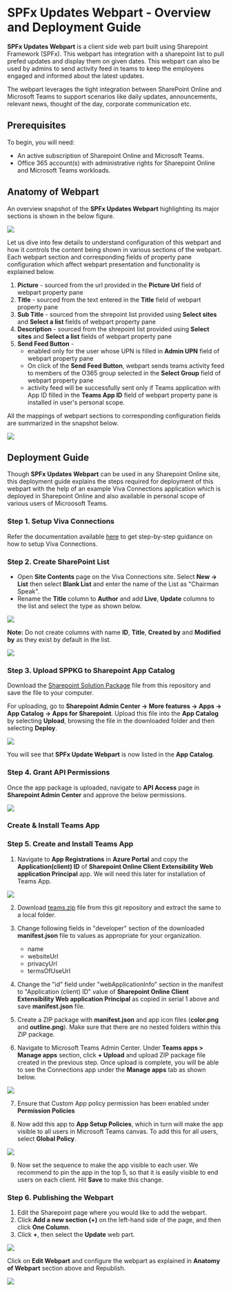 # SPFx Updates Webpart - Overview and Deployment Guide

**SPFx Updates Webpart** is a client side web part built using Sharepoint Framework (SPFx). This webpart has integration with a sharepoint list to pull prefed updates and display them on given dates. This webpart can also be used by admins to send activity feed in teams to keep the employees engaged and informed about the latest updates.

The webpart leverages the tight integration between SharePoint Online and Microsoft Teams to support scenarios like daily updates, announcements, relevant news, thought of the day, corporate communication etc.

## Prerequisites 

To begin, you will need:

* An active subscription of Sharepoint Online and Microsoft Teams.
* Office 365 account(s) with administrative rights for Sharepoint Online and Microsoft Teams workloads.

## Anatomy of Webpart

An overview snapshot of the **SPFx Updates Webpart** highlighting its major sections is shown in the below figure. 

<p> <img src="screenshots/webpart overview.png"/>

Let us dive into few details to understand configuration of this webpart and how it controls the content being shown in various sections of the webpart. Each webpart section and corresponding fields of property pane configuration which affect webpart presentation and functionality is explained below.

1. **Picture** - sourced from the url provided in the **Picture Url** field of webpart property pane
2. **Title** - sourced from the text entered in the **Title** field of webpart property pane
3. **Sub Title** - sourced from the shrepoint list provided using **Select sites** and **Select a list** fields of webpart property pane
4. **Description** - sourced from the shrepoint list provided using **Select sites** and **Select a list** fields of webpart property pane
5. **Send Feed Button** - 
    * enabled only for the user whose UPN is filled in **Admin UPN** field of webpart property pane
    * On click of the **Send Feed Button**, webpart sends teams activity feed to members of the O365 group selected in the **Select Group** field of webpart property pane
    * activity feed will be successfully sent only if Teams application with App ID filled in the **Teams App ID** field of webpart property pane is installed in user's personal scope.

All the mappings of webpart sections to corresponding configuration fields are summarized in the snapshot below.
<p> <img src="screenshots/webpart anatomy.jpeg"/>

## Deployment Guide

Though **SPFx Updates Webpart** can be used in any Sharepoint Online site, this deployment guide explains the steps required for deployment of this webpart with the help of an example Viva Connections application which is deployed in Sharepoint Online and also available in personal scope of various users of Microosoft Teams.

### Step 1. Setup Viva Connections

Refer the documentation available [here](https://docs.microsoft.com/en-us/viva/connections/viva-connections-overview) to get step-by-step guidance on how to setup Viva Connections.

### Step 2. Create SharePoint List
* Open **Site Contents** page on the Viva Connections site. Select **New -> List** then select **Blank List** and enter the name of the List as "Chairman Speak".
* Rename the **Title** column to **Author** and add **Live**, **Update** columns to the list and select the type as shown below.

<img src="screenshots/sharepoint list-settings.png"/>

**Note:** Do not create columns with name **ID**, **Title**, **Created by** and **Modified by** as they exist by default in the list.

<img src="screenshots/Sharepoint Site-list.png"/>

### Step 3. Upload SPPKG to Sharepoint App Catalog
Download the [Sharepoint Solution Package](https://github.com/swatiarora11/spfx-daily-feed/blob/main/sppkg/daily-update-webpart.sppkg) file from this repository and save the file to your computer.

For uploading, go to **Sharepoint Admin Center -> More features -> Apps -> App Catalog -> Apps for Sharepoint**.
Upload this file into the **App Catalog** by selecting **Upload**, browsing the file in the downloaded folder and then selecting **Deploy**.

<p> <img src="screenshots/App catalog-sharepoint.png"/>

You will see that **SPFx Update Webpart** is now listed in the **App Catalog**.

### Step 4. Grant API Permissions
Once the app package is uploaded, navigate to **API Access** page in **Sharepoint Admin Center** and approve the below permissions.

<p> <img src="screenshots/API Access in SP.png"/>

### Create & Install Teams App

### Step 5. Create and Install Teams App
1.	Navigate to **App Registrations** in **Azure Portal** and copy the **Application(client) ID** of **Sharepoint Online Client Extensibility Web application Principal** app. We will need this later for installation of Teams App.

<p> <img src="screenshots/Azureportal, webapplicationid.png"/>

2.	Download [teams.zip](https://github.com/swatiarora11/spfx-daily-feed/blob/main/sppkg/daily-update-webpart.sppkg) file from this git repository and extract the same to a local folder.
3.	Change following fields in "developer" section of the downloaded **manifest.json** file to values as appropriate for your organization.
    * name
    * websiteUrl
    * privacyUrl
    * termsOfUseUrl

4.	Change the "id" field under "webApplicationInfo" section in the manifest to "Application (client) ID" value of **Sharepoint Online Client Extensibility Web application Principal** as copied in serial 1 above and save **manifest.json** file. 
5.	Create a ZIP package with **manifest.json** and app icon files (**color.png** and **outline.png**). Make sure that there are no nested folders within this ZIP package.
 
6.	Navigate to Microsoft Teams Admin Center. Under **Teams apps > Manage apps** section, click **+ Upload** and upload ZIP package file created in the previous step. Once upload is complete, you will be able to see the Connections app under the **Manage apps** tab as shown below.

<p> <img src="screenshots/manage teams-teams admin center.png"/>

7.	Ensure that Custom App policy permission has been enabled under **Permission Policies**

8.	Now add this app to **App Setup Policies**, which in turn will make the app visible to all users in Microsoft Teams canvas. To add this for all users, select **Global Policy**.
<p> <img src="screenshots/App setup policy-teams admin center.png"/>

9.	Now set the sequence to make the app visible to each user. We recommend to pin the app in the top 5, so that it is easily visible to end users on each client. Hit **Save** to make this change.

### Step 6. Publishing the Webpart
1.	Edit the Sharepoint page where you would like to add the webpart.
2.	Click **Add a new section (+)** on the left-hand side of the page, and then click **One Column**.
3.	Click **+**, then select the **Update** web part.
<p> <img src="screenshots/Add Spfx webpart .png"/>

Click on **Edit Webpart** and configure the webpart as explained in **Anatomy of Webpart** section above and Republish.
<p> <img src="screenshots/Edit the webpart-description.png"/>
